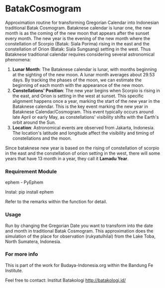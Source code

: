 # BatakCosmogram
Approximation routine for transforming Gregorian Calendar into Indonesian traditional Batak Cosmogram. Bataknese calendar is lunar one, the new month is as the coming of the new moon that appears after the sunset every month. The new year is the evening of the new month where the constellation of Scorpio (Batak: Siala Porima) rising in the east and the constellation of Orion (Batak: Siala Sungsang) setting in the west. Thus Bataknese traditional calendar requires considering several astronomical phenomena:

1. **Lunar Month**: The Bataknese calendar is lunar, with months beginning at the sighting of the new moon. A lunar month averages about 29.53 days. By tracking the phases of the moon, we can estimate the beginning of each month with the appearance of the new moon.
2. **Constellations' Position**: The new year begins when Scorpio is rising in the east, and Orion is setting in the west at sunset. This specific alignment happens once a year, marking the start of the new year in the Bataknese calendar. This is the key event marking the new year in Bataknese Calendar/Cosmogram. This event typically occurs around late April or early May, as constellations' visibility shifts with the Earth's orbit around the Sun.
3. **Location**: Astronomical events are observed from Jakarta, Indonesia. The location's latitude and longitude affect the visibility and timing of constellations and the moon.

Since bataknese new year is based on the rising of constellation of scorpio in the east and the constellation of orion setting in the west, there will some years that have 13 month in a year, they call it **Lamadu Year**. 

### Requirement Module
ephem - PyEphem

Instal: pip install ephem

Refer to the remarks within the function for detail.

### Usage

Run by changing the Gregorian Date you want to transform into the date and month in traditional Batak Cosmogram. This approximation does the simulation of the place for observation (rukyatulhilal) from the Lake Toba, North Sumatera, Indonesia.

### For more info
This is part of the work for Budaya-Indonesia.org within the Bandung Fe Institute.

Feel free to contact:
Institut Batakologi http://batakologi.id/



